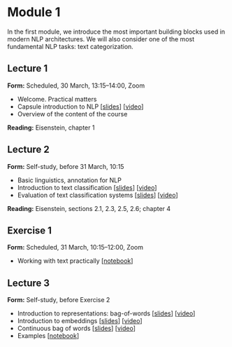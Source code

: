 # Module 1

In the first module, we introduce the most important building blocks used in modern NLP architectures. We will also consider one of the most fundamental NLP tasks: text categorization.

## Lecture 1

**Form:** Scheduled, 30 March, 13:15–14:00, Zoom

* Welcome. Practical matters
* Capsule introduction to NLP [[slides](slides/marco-01.pdf)] [[video](https://youtu.be/6u7u1cpVT7Y)]
* Overview of the content of the course

**Reading:** Eisenstein, chapter 1

## Lecture 2

**Form:** Self-study, before 31 March, 10:15

* Basic linguistics, annotation for NLP
* Introduction to text classification [[slides](slides/marco-03.pdf)] [[video](https://youtu.be/3yeOoKhiy8A)]
* Evaluation of text classification systems [[slides](slides/marco-04.pdf)] [[video](https://youtu.be/YPq1Ztr-AAI)]

**Reading:** Eisenstein, sections 2.1, 2.3, 2.5, 2.6; chapter 4

## Exercise 1

**Form:** Scheduled, 31 March, 10:15–12:00, Zoom

* Working with text practically [[notebook](notebooks/exercise1.ipynb)]

## Lecture 3

**Form:** Self-study, before Exercise 2

* Introduction to representations: bag-of-words [[slides](http://www.cse.chalmers.se/~richajo/waspnlp2020/m1_3/m3_1.pdf)] [[video](https://youtu.be/xsQ46CXsIfc)]
* Introduction to embeddings [[slides](http://www.cse.chalmers.se/~richajo/waspnlp2020/m1_3/m3_2.pdf)] [[video](https://youtu.be/LLUjsmuEgk8)]
* Continuous bag of words [[slides](http://www.cse.chalmers.se/~richajo/waspnlp2020/m1_3/m3_3.pdf)] [[video](https://youtu.be/MOcGoA3Fbi8)]
* Examples [[notebook](http://www.cse.chalmers.se/~richajo/waspnlp2020/m1_3/Document%20classification.ipynb)]
